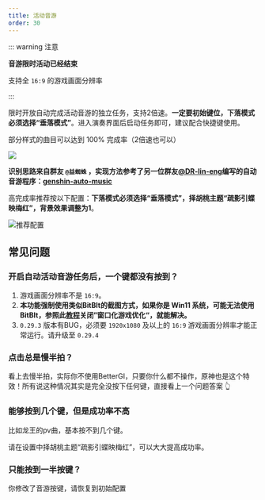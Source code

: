 ```yaml
---
title: 活动音游
order: 30
---
```


::: warning 注意

**音游限时活动已经结束**

支持全 `16:9` 的游戏画面分辨率

:::

限时开放自动完成活动音游的独立任务，支持2倍速。**一定要初始键位，下落模式必须选择“垂落模式”**。进入演奏界面后启动任务即可，建议配合快捷键使用。

部分样式的曲目可以达到 100% 完成率（2倍速也可以）

![](https://github.com/babalae/better-genshin-impact/assets/15783049/921a63e5-3e9b-488c-8906-7d8efca98fc6)

**识别思路来自群友 `@益蜘蛛` ，实现方法参考了另一位群友[@DR-lin-eng](https://github.com/DR-lin-eng)编写的自动音游程序：[genshin-auto-music]( https://github.com/DR-lin-eng/genshin-auto-music)**

高完成率推荐按以下配置：**下落模式必须选择“垂落模式”，择胡桃主题“疏影引蝶映梅红”，背景效果调整为1**。

![推荐配置](https://github.com/babalae/better-genshin-impact/assets/15783049/eebdab6c-3af0-453e-838f-71599fb69c6b)

## 常见问题

### 开启自动活动音游任务后，一个键都没有按到？

1. 游戏画面分辨率不是 `16:9`。
2. **本功能强制使用类似BitBlt的截图方式，如果你是 Win11 系统，可能无法使用BitBlt，参照此[教程](https://github.com/babalae/better-genshin-impact/issues/92)关闭”窗口化游戏优化“，就能解决。**
3. `0.29.3` 版本有BUG，必须要 `1920x1080` 及以上的 `16:9` 游戏画面分辨率才能正常运行。请升级至 `0.29.4`

### 点击总是慢半拍？

看上去慢半拍，实际你不使用BetterGI，只要你什么都不操作，原神也是这个特效！所有说这种情况其实是完全没按下任何键，直接看上一个问题答案 👆

### 能够按到几个键，但是成功率不高

比如龙王的pv曲，基本按不到几个键。

请在设置中择胡桃主题“疏影引蝶映梅红”，可以大大提高成功率。

### 只能按到一半按键？

你修改了音游按键，请恢复到初始配置








